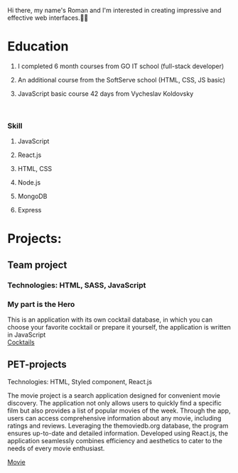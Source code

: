 Hi there, my name's Roman and I'm interested in creating impressive and effective web interfaces.👨‍💻
 
# Education

  1. I completed 6 month courses from GO IT school (full-stack developer)    

  2. An additional course from the SoftServe school (HTML, CSS, JS basic)     

  3. JavaScript basic course 42 days from Vycheslav Koldovsky

  <br/>
  
### Skill    
1. JavaScript <br />
2. React.js  <br />
3. HTML, CSS  <br />

4. Node.js <br />
5. MongoDB <br />
6. Express <br />

# Projects:
## Team project <br />
### Technologies: HTML, SASS, JavaScript <br />
### My part is the Hero <br />  
 This is an application with its own cocktail database, in which you can choose your favorite cocktail or prepare it yourself, the application is written in JavaScript <br />
 [Cocktails](https://cldblz.github.io/cocktails/)

## PET-projects <br />
  Technologies: HTML, Styled component, React.js <br />
  
  The movie project is a search application designed for convenient movie discovery. The application not only allows users to quickly find a specific film but also provides a list of popular movies of the week. 
  Through the app, users can access comprehensive information about any movie, including ratings and reviews. Leveraging the themoviedb.org database, the program ensures up-to-date and detailed information. 
  Developed using React.js, the application seamlessly combines efficiency and aesthetics to cater to the needs of every movie enthusiast.
  
  [Movie](https://romanxz92.github.io/my-movie/)

